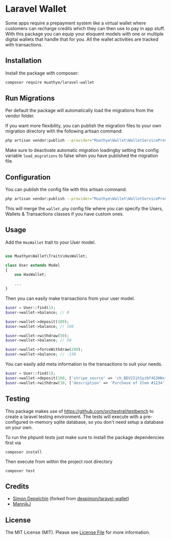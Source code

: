 # Laravel Wallet

Some apps require a prepayment system like a virtual wallet where customers can recharge credits which they can then use to pay in app stuff.
With this package you can equip your eloquent models with one or multiple digital wallets that handle that for you.
All the wallet activities are tracked with transactions.

## Installation

Install the package with composer:

```bash
composer require muathye/laravel-wallet
```

## Run Migrations

Per default the package will automatically load the migrations from
the vendor folder.

If you want more flexibility, you can publish the migration files to your own
migration directory with the following artisan command:

```bash
php artisan vendor:publish --provider="Muathye\Wallet\WalletServiceProvider" --tag=migrations
```
Make sure to deactivate automatic migration loadingby setting
the config variable `load_migrations` to false when you have
published the migration file.

## Configuration

You can publish the config file with this artisan command:

```bash
php artisan vendor:publish --provider="Muathye\Wallet\WalletServiceProvider" --tag=config
```

This will merge the `wallet.php` config file where you can specify the Users, Wallets & Transactions classes if you have custom ones.

## Usage

Add the `HasWallet` trait to your User model.

``` php

use Muathye\Wallet\Traits\HasWallet;

class User extends Model
{
    use HasWallet;

    ...
}
```

Then you can easily make transactions from your user model.

``` php
$user = User::find(1);
$user->wallet->balance; // 0

$user->wallet->deposit(100);
$user->wallet->balance; // 100

$user->wallet->withdraw(50);
$user->wallet->balance; // 50

$user->wallet->forceWithdraw(200);
$user->wallet->balance; // -150
```

You can easily add meta information to the transactions to suit your needs.

``` php
$user = User::find(1);
$user->wallet->deposit(100, ['stripe_source' => 'ch_BEV2Iih1yzbf4G3HNsfOQ07h', 'description' => 'Deposit of 100 credits from Stripe Payment']);
$user->wallet->withdraw(10, ['description' => 'Purchase of Item #1234']);
```
## Testing

This package makes use of https://github.com/orchestral/testbench to create a
laravel testing environment.
The tests will execute with a pre-configured in-memory sqlite database, so you don't need setup a database on your own.

To run the phpunit tests just make sure to install the package dependencies first via

`composer install`

Then execute from within the project root directory

`composer test`

## Credits

- [Simon Depelchin](https://github.com/depsimon) (forked from [despimon/laravel-wallet](https://github.com/depsimon/laravel-wallet))
- [MannikJ](https://github.com/mannikj)

## License

The MIT License (MIT). Please see [License File](LICENSE.md) for more information.
